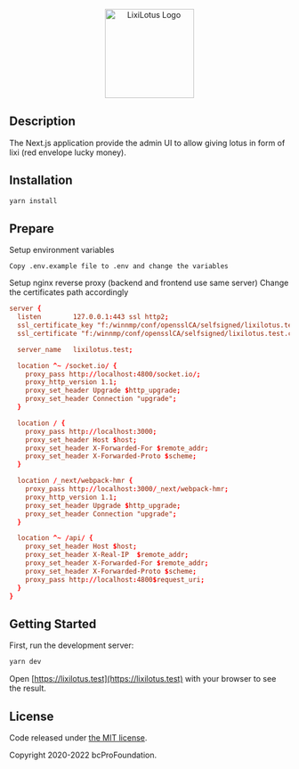 <p align="center">
  <a href="https://github.com/bcProFoundation/lixilotus/tree/master/packages/app-lixi-api/" target="blank"><img src="https://lixilotus.com/images/lixi_logo.svg" width="160" alt="LixiLotus Logo" /></a>
</p>

## Description

The Next.js application provide the admin UI to allow giving lotus in form of lixi (red envelope lucky money).

## Installation

```bash
yarn install
```

## Prepare

Setup environment variables

```
Copy .env.example file to .env and change the variables
```

Setup nginx reverse proxy (backend and frontend use same server)
Change the certificates path accordingly

```conf
server {
  listen		127.0.0.1:443 ssl http2;
  ssl_certificate_key "f:/winnmp/conf/opensslCA/selfsigned/lixilotus.test.key";
  ssl_certificate "f:/winnmp/conf/opensslCA/selfsigned/lixilotus.test.crt";

  server_name 	lixilotus.test;

  location ^~ /socket.io/ {
    proxy_pass http://localhost:4800/socket.io/;
    proxy_http_version 1.1;
    proxy_set_header Upgrade $http_upgrade;
    proxy_set_header Connection "upgrade";
  }

  location / {
    proxy_pass http://localhost:3000;
    proxy_set_header Host $host;
    proxy_set_header X-Forwarded-For $remote_addr;
    proxy_set_header X-Forwarded-Proto $scheme;
  }

  location /_next/webpack-hmr {
    proxy_pass http://localhost:3000/_next/webpack-hmr;
    proxy_http_version 1.1;
    proxy_set_header Upgrade $http_upgrade;
    proxy_set_header Connection "upgrade";
  }

  location ^~ /api/ {
    proxy_set_header Host $host;
    proxy_set_header X-Real-IP  $remote_addr;
    proxy_set_header X-Forwarded-For $remote_addr;
    proxy_set_header X-Forwarded-Proto $scheme;
    proxy_pass http://localhost:4800$request_uri;
  }
}

```

## Getting Started

First, run the development server:

```bash
yarn dev
```

Open [https://lixilotus.test](https://lixilotus.test) with your browser to see the result.

## License

Code released under [the MIT license](https://github.com/bcProFoundation/lixilotus/blob/master/LICENSE).

Copyright 2020-2022 bcProFoundation.
